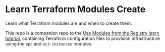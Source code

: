 # Learn Terraform Modules Create

Learn what Terraform modules are and when to create them.

This repo is a companion repo to the [Use Modules from the Registry learn tutorial](https://learn.hashicorp.com/tutorials/terraform/module-use?in=terraform/modules), containing Terraform configuration files to provision infrastructure using the `vpc` and `ec2-instances` modules.